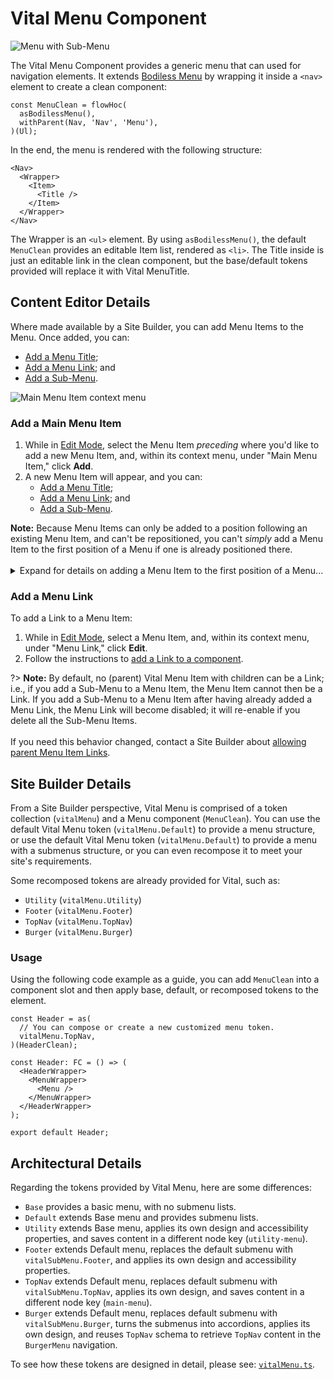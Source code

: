 # Vital Menu Component

![Menu with Sub-Menu](../assets/MenuWithSubMenu.jpg ':size=50%')

The Vital Menu Component provides a generic menu that can used for navigation elements. It extends
[Bodiless Menu](/Components/Navigation/Menu) by wrapping it inside a `<nav>` element to create a
clean component:

```tsx
const MenuClean = flowHoc(
  asBodilessMenu(),
  withParent(Nav, 'Nav', 'Menu'),
)(Ul);
```

In the end, the menu is rendered with the following structure:

```tsx
<Nav>
  <Wrapper>
    <Item>
      <Title />
    </Item>
  </Wrapper>
</Nav>
```

The Wrapper is an `<ul>` element. By using `asBodilessMenu()`, the default `MenuClean` provides an
editable Item list, rendered as `<li>`. The Title inside is just an editable link in the clean
component, but the base/default tokens provided will replace it with Vital MenuTitle.

## Content Editor Details

Where made available by a Site Builder, you can add Menu Items to the Menu. Once added, you can:

- [Add a Menu Title](./MenuTitle#addedit-menu-title);
- [Add a Menu Link](#add-a-menu-link); and
- [Add a Sub-Menu](./Sub-Menu#add-a-sub-menu).

![Main Menu Item context menu](../assets/MainMenuItemContextMenu.jpg ':size=50%')

### Add a Main Menu Item

01. While in [Edit Mode](/ContentEditorUserGuide/#edit-mode), select the Menu Item _preceding_ where
    you'd like to add a new Menu Item, and, within its context menu, under "Main Menu Item," click
    **Add**.
01. A new Menu Item will appear, and you can:
    - [Add a Menu Title](./MenuTitle#addedit-menu-title);
    - [Add a Menu Link](#add-a-menu-link); and
    - [Add a Sub-Menu](./Sub-Menu#add-a-sub-menu).

<!-- Inlining HTML to add multi-line info block with ordered list and disclosure widget. -->
<div class="warn">
  <strong>Note:</strong> Because Menu Items can only be added to a position following an existing
  Menu Item, and can't be repositioned, you can't <em>simply</em> add a Menu Item to the first
  position of a Menu if one is already positioned there.
  <br><br>
  <details>
  <summary>
    Expand for details on adding a Menu Item to the first position of a Menu...
  </summary>

  01. Select the existing Menu Item in the first position, and, within its context menu, under "Main
      Menu Item," click **Add**.
  01. Customize the new Menu Item as desired — this will become the Menu Item in the first position.
  01. Select the newly added Menu Item, and add another Menu Item.
  01. Customize this new Menu Item (currently in the third position) to be a copy of the Menu Item
      currently in the first position.
      - This includes the Menu Title, the Menu Link (if applicable), and Sub-Menu Items (if
        applicable).
  01. Select the Menu Item in the first position, and, within its context menu, under "Main Menu
      Item," click **Delete**.

  You should now have the desired Menu Item in the first position of the Menu, with a copy of the
  previous first position Menu Item now in the second position.

  </details>

</div>

### Add a Menu Link

To add a Link to a Menu Item:

01. While in [Edit Mode](/ContentEditorUserGuide/#edit-mode), select a Menu Item, and, within its
    context menu, under "Menu Link," click **Edit**.
01. Follow the instructions to [add a Link to a
    component](/Components/Link/#add-a-link-to-a-component).

?> **Note:** By default, no (parent) Vital Menu Item with children can be a Link; i.e., if you add a
Sub-Menu to a Menu Item, the Menu Item cannot then be a Link. If you add a Sub-Menu to a Menu Item
after having already added a Menu Link, the Menu Link will become disabled; it will re-enable if you
delete all the Sub-Menu Items.
<br><br>
If you need this behavior changed, contact a Site Builder about [allowing parent Menu Item
Links](./Sub-Menu#allow-parent-menu-item-links).

## Site Builder Details

From a Site Builder perspective, Vital Menu is comprised of a token collection (`vitalMenu`) and a
Menu component (`MenuClean`). You can use the default Vital Menu token (`vitalMenu.Default`) to provide a
menu structure, or use the default Vital Menu token (`vitalMenu.Default`) to provide a menu with a
submenus structure, or you can even recompose it to meet your site's requirements.

Some recomposed tokens are already provided for Vital, such as:

- `Utility` (`vitalMenu.Utility`)
- `Footer` (`vitalMenu.Footer`)
- `TopNav` (`vitalMenu.TopNav`)
- `Burger` (`vitalMenu.Burger`)

### Usage

Using the following code example as a guide, you can add `MenuClean` into a component slot and then
apply base, default, or recomposed tokens to the element.

```tsx
const Header = as(
  // You can compose or create a new customized menu token.
  vitalMenu.TopNav,
)(HeaderClean);

const Header: FC = () => (
  <HeaderWrapper>
    <MenuWrapper>
      <Menu />
    </MenuWrapper>
  </HeaderWrapper>
);

export default Header;
```

## Architectural Details

Regarding the tokens provided by Vital Menu, here are some differences:

- `Base` provides a basic menu, with no submenu lists.
- `Default` extends Base menu and provides submenu lists.
- `Utility` extends Base menu, applies its own design and accessibility properties, and saves
  content in a different node key (`utility-menu`).
- `Footer` extends Default menu, replaces the default submenu with `vitalSubMenu.Footer`, and
  applies its own design and accessibility properties.
- `TopNav` extends Default menu, replaces default submenu with `vitalSubMenu.TopNav`, applies its
  own design, and saves content in a different node key (`main-menu`).
- `Burger` extends Default menu, replaces default submenu with `vitalSubMenu.Burger`, turns the
  submenus into accordions, applies its own design, and reuses `TopNav` schema to retrieve `TopNav`
  content in the `BurgerMenu` navigation.

To see how these tokens are designed in detail, please see:
[`vitalMenu.ts`](https://github.com/johnsonandjohnson/Bodiless-JS/blob/main/packages/vital-navigation/src/components/Menu/tokens/vitalMenu.ts ':target=_blank').

